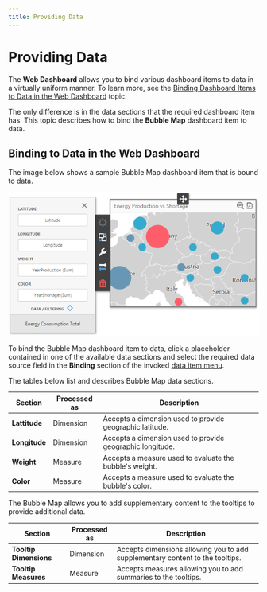 ```yaml
---
title: Providing Data
---
```

# Providing Data
The **Web Dashboard** allows you to bind various dashboard items to data in a virtually uniform manner. To learn more, see the [Binding Dashboard Items to Data in the Web Dashboard](../../../binding-dashboard-items-to-data/binding-dashboard-items-to-data-in-the-web-dashboard.md) topic.

The only difference is in the data sections that the required dashboard item has. This topic describes how to bind the **Bubble Map** dashboard item to data.

## Binding to Data in the Web Dashboard
The image below shows a sample Bubble Map dashboard item that is bound to data.

![wdd-bubble-map-bindings](../../../../../images/img126164.png)

To bind the Bubble Map dashboard item to data, click a placeholder contained in one of the available data sections and select the required data source field in the **Binding** section of the invoked [data item menu](../../../ui-elements/data-item-menu.md).

The tables below list and describes Bubble Map data sections.

| Section | Processed as | Description |
|---|---|---|
| **Lattitude** | Dimension | Accepts a dimension used to provide geographic latitude. |
| **Longitude** | Dimension | Accepts a dimension used to provide geographic longitude. |
| **Weight** | Measure | Accepts a measure used to evaluate the bubble's weight. |
| **Color** | Measure | Accepts a measure used to evaluate the bubble's color. |

The Bubble Map allows you to add supplementary content to the tooltips to provide additional data.

| Section | Processed as | Description |
|---|---|---|
| **Tooltip Dimensions** | Dimension | Accepts dimensions allowing you to add supplementary content to the tooltips. |
| **Tooltip Measures** | Measure | Accepts measures allowing you to add summaries to the tooltips. |